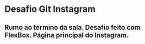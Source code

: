 # Desafio Git Instagram	

## Rumo ao término da sala. Desafio feito com FlexBox. Página principal do Instagram.
